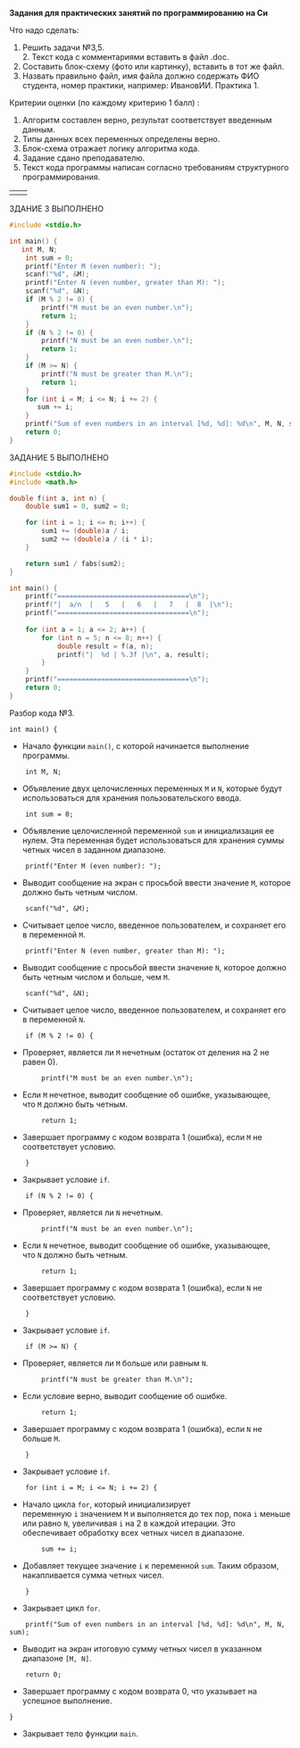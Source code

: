 **Задания для практических занятий по программированию на Си**

Что надо сделать:  
1. Решить задачи №3,5.  
2. Текст кода с комментариями вставить в файл .doc.  
3. Составить блок-схему (фото или картинку), вставить в тот же файл.  
4. Назвать правильно файл, имя файла должно содержать ФИО студента, номер практики, например: ИвановИИ. Практика 1.

Критерии оценки (по каждому критерию 1 балл) :  
1. Алгоритм составлен верно, результат соответствует введенным данным.  
2. Типы данных всех переменных определены верно.  
3. Блок-схема отражает логику алгоритма кода.  
4. Задание сдано преподавателю.  
5. Текст кода программы написан согласно требованиям структурного программирования.

|   |   |
|---|---|
|||

ЗДАНИЕ 3 ВЫПОЛНЕНО 

```C
#include <stdio.h>

int main() {
   int M, N;
    int sum = 0;
    printf("Enter M (even number): ");
    scanf("%d", &M);
    printf("Enter N (even number, greater than M): ");
    scanf("%d", &N);
    if (M % 2 != 0) {
        printf("M must be an even number.\n");
        return 1;
    }
    if (N % 2 != 0) {
        printf("N must be an even number.\n");
        return 1;
    }
    if (M >= N) {
        printf("N must be greater than M.\n");
        return 1;
    }
    for (int i = M; i <= N; i += 2) {
       sum += i;
    }
    printf("Sum of even numbers in an interval [%d, %d]: %d\n", M, N, sum);
    return 0;
}
```


ЗАДАНИЕ 5 ВЫПОЛНЕНО 

```C
#include <stdio.h>
#include <math.h>

double f(int a, int n) {
    double sum1 = 0, sum2 = 0;

    for (int i = 1; i <= n; i++) {
        sum1 += (double)a / i;
        sum2 += (double)a / (i * i);
    }

    return sum1 / fabs(sum2);
}

int main() {
    printf("=================================\n");
    printf("|  a/n  |   5   |   6   |   7   |  8  |\n");
    printf("=================================\n");
    
    for (int a = 1; a <= 2; a++) {
        for (int n = 5; n <= 8; n++) {
            double result = f(a, n);
            printf("|  %d | %.3f |\n", a, result);
        }
    } 
    printf("=================================\n");
    return 0;
}

```


Разбор кода №3.



```
int main() {
```

- Начало функции `main()`, с которой начинается выполнение программы.


```
    int M, N;
```

- Объявление двух целочисленных переменных `M` и `N`, которые будут использоваться для хранения пользовательского ввода.

```
    int sum = 0;
```

- Объявление целочисленной переменной `sum` и инициализация ее нулем. Эта переменная будет использоваться для хранения суммы четных чисел в заданном диапазоне.



```
    printf("Enter M (even number): ");
```

- Выводит сообщение на экран с просьбой ввести значение `M`, которое должно быть четным числом.



```
    scanf("%d", &M);
```

- Считывает целое число, введенное пользователем, и сохраняет его в переменной `M`.



```
    printf("Enter N (even number, greater than M): ");
```

- Выводит сообщение с просьбой ввести значение `N`, которое должно быть четным числом и больше, чем `M`.



```
    scanf("%d", &N);
```

- Считывает целое число, введенное пользователем, и сохраняет его в переменной `N`.


```
    if (M % 2 != 0) {
```

- Проверяет, является ли `M` нечетным (остаток от деления на 2 не равен 0).



```
        printf("M must be an even number.\n");
```

- Если `M` нечетное, выводит сообщение об ошибке, указывающее, что `M` должно быть четным.



```
        return 1;
```

- Завершает программу с кодом возврата 1 (ошибка), если `M` не соответствует условию.



```
    }
```

- Закрывает условие `if`.



```
    if (N % 2 != 0) {
```

- Проверяет, является ли `N` нечетным.



```
        printf("N must be an even number.\n");
```

- Если `N` нечетное, выводит сообщение об ошибке, указывающее, что `N` должно быть четным.



```
        return 1;
```

- Завершает программу с кодом возврата 1 (ошибка), если `N` не соответствует условию.



```
    }
```

- Закрывает условие `if`.



```
    if (M >= N) {
```

- Проверяет, является ли `M` больше или равным `N`.



```
        printf("N must be greater than M.\n");
```

- Если условие верно, выводит сообщение об ошибке.



```
        return 1;
```

- Завершает программу с кодом возврата 1 (ошибка), если `N` не больше `M`.



```
    }
```

- Закрывает условие `if`.



```
    for (int i = M; i <= N; i += 2) {
```

- Начало цикла `for`, который инициализирует переменную `i` значением `M` и выполняется до тех пор, пока `i` меньше или равно `N`, увеличивая `i` на 2 в каждой итерации. Это обеспечивает обработку всех четных чисел в диапазоне.



```
        sum += i;
```

- Добавляет текущее значение `i` к переменной `sum`. Таким образом, накапливается сумма четных чисел.


```
    }
```

- Закрывает цикл `for`.



```
    printf("Sum of even numbers in an interval [%d, %d]: %d\n", M, N, sum);
```

- Выводит на экран итоговую сумму четных чисел в указанном диапазоне `[M, N]`.



```
    return 0;
```

- Завершает программу с кодом возврата 0, что указывает на успешное выполнение.


```
}
```

- Закрывает тело функции `main`.